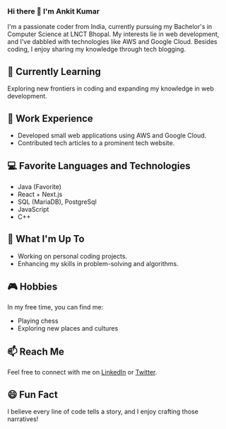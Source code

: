 ### Hi there 👋 I'm Ankit Kumar

<!--
**ankitkr-04/ankitkr-04** is a ✨ _special_ ✨ repository because its `README.md` (this file) appears on your GitHub profile.

Here are some ideas to get you started:

- 🔭 I’m currently working on ...
- 🌱 I’m currently learning ...
- 👯 I’m looking to collaborate on ...
- 🤔 I’m looking for help with ...
- 💬 Ask me about ...
- 📫 How to reach me: ...
- 😄 Pronouns: ...
- ⚡ Fun fact: ...
-->
I'm a passionate coder from India, currently pursuing my Bachelor's in Computer Science at LNCT Bhopal. My interests lie in web development, and I've dabbled with technologies like AWS and Google Cloud. Besides coding, I enjoy sharing my knowledge through tech blogging.

## 🌱 Currently Learning
Exploring new frontiers in coding and expanding my knowledge in web development.

## 💼 Work Experience
- Developed small web applications using AWS and Google Cloud.
- Contributed tech articles to a prominent tech website.

## 💻 Favorite Languages and Technologies
- Java (Favorite)
- React + Next.js
- SQL (MariaDB), PostgreSql
- JavaScript
- C++

## 🚀 What I'm Up To
- Working on personal coding projects.
- Enhancing my skills in problem-solving and algorithms.

## 🎮 Hobbies
In my free time, you can find me:
- Playing chess
- Exploring new places and cultures

## 📫 Reach Me
Feel free to connect with me on [LinkedIn](https://www.linkedin.com/in/ankit-kumar-2143412a3) or [Twitter](https://x.com/AnkitKr_04).

## 😄 Fun Fact
I believe every line of code tells a story, and I enjoy crafting those narratives!
